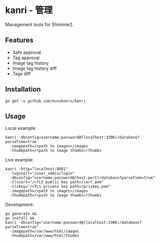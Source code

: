 # kanri - 管理
Management tools for Shimmie2.

## Features
* Safe approval
* Tag approval
* Image tag history
* Image tag history diff
* Tags diff

## Installation

```console
go get -u github.com/kusubooru/kanri
```

## Usage

Local example:

```console
kanri -dbconfig=username:password@(localhost:3306)/database?parseTime=true
  -imagepath=/<path to images>/images
  -thumbpath=/<path to image thumbs>/thumbs
```

Live example:

```console
kanri -http="localhost:8081"
  -loginurl="/user_admin/login"
  -dbconfig="username:password@(host:port)/database?parseTime=true"
  -tlscert="/<TLS public key path>/cert.pem"
  -tlskey="/<TLS private key path>/privkey.pem"
  -imagepath=/<path to images>/images
  -thumbpath=/<path to image thumbs>/thumbs
```

Development:

```console
go generate &&
go install &&
kanri -dbconfig="username:password@(localhost:3306)/database?parseTime=true"
  -imagepath=/var/www/html/images
  -thumbpath=/var/www/html/thumbs
```
